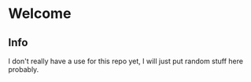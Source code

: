 # Welcome
## Info
I don't really have a use for this repo yet, I will just put random stuff here probably.

